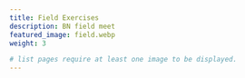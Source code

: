 ```yaml
---
title: Field Exercises
description: BN field meet 
featured_image: field.webp
weight: 3

# list pages require at least one image to be displayed.
---
```

